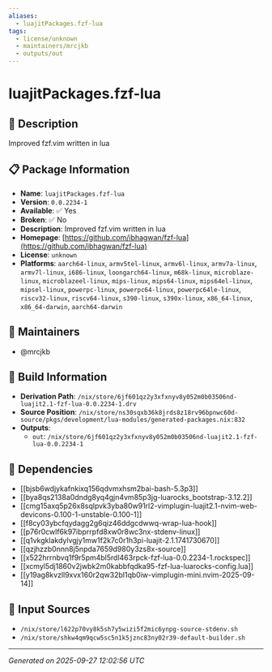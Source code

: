 ```yaml
---
aliases:
  - luajitPackages.fzf-lua
tags:
  - license/unknown
  - maintainers/mrcjkb
  - outputs/out
---
```


# luajitPackages.fzf-lua

## 📝 Description

Improved fzf.vim written in lua

## 📋 Package Information

- **Name**: `luajitPackages.fzf-lua`
- **Version**: `0.0.2234-1`
- **Available**: ✅ Yes
- **Broken**: ✅ No
- **Description**: Improved fzf.vim written in lua
- **Homepage**: [https://github.com/ibhagwan/fzf-lua](https://github.com/ibhagwan/fzf-lua)
- **License**: `unknown`
- **Platforms**: `aarch64-linux`, `armv5tel-linux`, `armv6l-linux`, `armv7a-linux`, `armv7l-linux`, `i686-linux`, `loongarch64-linux`, `m68k-linux`, `microblaze-linux`, `microblazeel-linux`, `mips-linux`, `mips64-linux`, `mips64el-linux`, `mipsel-linux`, `powerpc-linux`, `powerpc64-linux`, `powerpc64le-linux`, `riscv32-linux`, `riscv64-linux`, `s390-linux`, `s390x-linux`, `x86_64-linux`, `x86_64-darwin`, `aarch64-darwin`
## 👥 Maintainers

- @mrcjkb


## 🔧 Build Information

- **Derivation Path**: `/nix/store/6jf601qz2y3xfxnyv8y052m0b03506nd-luajit2.1-fzf-lua-0.0.2234-1.drv`
- **Source Position**: `/nix/store/ns30sqxb36k8jrds8z18rv96bpnwc60d-source/pkgs/development/lua-modules/generated-packages.nix:832`
- **Outputs**:
  - `out`:  `/nix/store/6jf601qz2y3xfxnyv8y052m0b03506nd-luajit2.1-fzf-lua-0.0.2234-1`

## 🔗 Dependencies

- [[bjsb6wdjykafnkixq156qdvmxhsm2bai-bash-5.3p3]]
- [[bya8qs2138a0dndg8yq4gjn4vm85p3jg-luarocks_bootstrap-3.12.2]]
- [[cmg15axq5p26x8sqlpvk3yba80w91rl2-vimplugin-luajit2.1-nvim-web-devicons-0.100-1-unstable-0.100-1]]
- [[f8cy03ybcfqydagg2g6qiz46ddgcdwwq-wrap-lua-hook]]
- [[p76r0cwlf6k97ibprrpfd8xw0r8wc3nx-stdenv-linux]]
- [[q1vkgklakdylvgjy1mw1f2k7c0r1h3pi-luajit-2.1.1741730670]]
- [[qzjhzzb0nnn8j5npda7659d980y3zs8x-source]]
- [[x522hrrnbvq1f9r5pm4bl5rdl463rpck-fzf-lua-0.0.2234-1.rockspec]]
- [[xcmyl5dj1860v2jwbk2m0kabbfqdka95-fzf-lua-luarocks-config.lua]]
- [[y19ag8kvzll9xvx160r2qw32bl1qb0iw-vimplugin-mini.nvim-2025-09-14]]

## 📁 Input Sources

- `/nix/store/l622p70vy8k5sh7y5wizi5f2mic6ynpg-source-stdenv.sh`
- `/nix/store/shkw4qm9qcw5sc5n1k5jznc83ny02r39-default-builder.sh`

---
*Generated on 2025-09-27 12:02:56 UTC*
